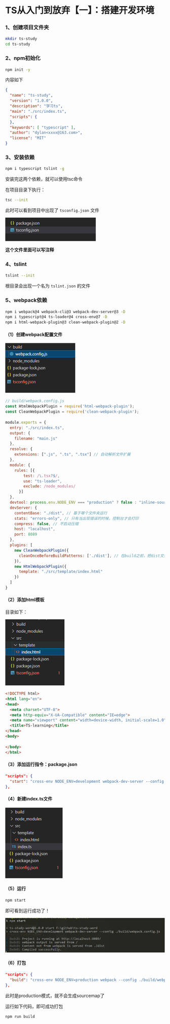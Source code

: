 # TS从入门到放弃【一】：搭建开发环境

### 1、创建项目文件夹

```bash
mkdir ts-study
cd ts-study
```

### 2、npm初始化

```bash
npm init -y
```

内容如下

```json
{
  "name": "ts-study",
  "version": "1.0.0",
  "description": "学习ts",
  "main": "./src/index.ts",
  "scripts": {
  },
  "keywords": [ "typescript" ],
  "author": "dylan<xxxx@163.com>",
  "license": "MIT"
}
```

### 3、安装依赖

```bash
npm i typescript tslint -g
```

安装完这两个依赖，就可以使用tsc命令

在项目目录下执行：

```bash
tsc --init
```

此时可以看到项目中出现了 `tsconfig.json` 文件

![ts-1](.\assets\ts-1.png)

**这个文件里面可以写注释**



### 4、tslint

```bash
tslint --init
```

根目录会出现一个名为 `tslint.json` 的文件



### 5、webpack依赖

```bash
npm i webpack@4 webpack-cli@3 webpack-dev-server@3 -D
npm i typescript@4 ts-loader@4 cross-env@7 -D
npm i html-webpack-plugin@3 clean-webpack-plugin@2 -D
```

#### （1）创建webpack配置文件

![ts-2](.\assets\ts-2.png)

```js
// build/webpack.config.js
const HtmlWebpackPlugin = require('html-webpack-plugin');
const CleanWebpackPlugin = require('clean-webpack-plugin');

module.exports = {
  entry: "./src/index.ts",
  output: {
    filename: "main.js"
  },
  resolve: {
    extensions: [".js", ".ts", ".tsx"] // 自动解析文件扩展
  },
  module: {
    rules: [{
        test: /\.tsx?$/,
        use: "ts-loader",
        exclude: /node_modules/
      }]
  },
  devtool: process.env.NODE_ENV === "production" ? false : "inline-source-map",
  devServer: {
    contentBase: "./dist", // 基于哪个文件夹运行
    stats: "errors-only", // 只有当出现错误的时候，控制台才会打印
    compress: false, // 不启动压缩
    host: "localhost",
    port: 8089
  },
  plugins: [
    new CleanWebpackPlugin({
      cleanOnceBeforeBuildPatterns: ['./dist'], // 在build之前，把dist文件夹清理掉
    }),
    new HtmlWebpackPlugin({
      template: "./src/template/index.html"
    })
  ]
}
```



#### （2）添加html模板

目录如下：

![ts-3](.\assets\ts-3.png)

```html
<!DOCTYPE html>
<html lang="en">
<head>
  <meta charset="UTF-8">
  <meta http-equiv="X-UA-Compatible" content="IE=edge">
  <meta name="viewport" content="width=device-width, initial-scale=1.0">
  <title>TS-learning</title>
</head>
<body>
  
</body>
</html>
```



#### （3）添加运行指令：package.json

```json
"scripts": {
  "start": "cross-env NODE_ENV=development webpack-dev-server --config ./build/webpack.config.js"
},
```



#### （4）新建index.ts文件

![ts-4](.\assets\ts-4.png)

#### （5）运行

```bash
npm start
```

即可看到运行成功了！

![ts-5](.\assets\ts-5.png)



#### （6）打包

```json
"scripts": {
  "build": "cross-env NODE_ENV=production webpack --config ./build/webpack.config.js"
},
```

此时是production模式，就不会生成sourcemap了

运行如下代码，即可成功打包

```bash
npm run build
```
